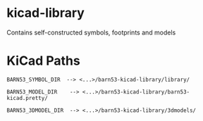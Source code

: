 # kicad-library
Contains self-constructed symbols, footprints and models

# KiCad Paths

```BARN53_SYMBOL_DIR  --> <...>/barn53-kicad-library/library/```

```BARN53_MODEL_DIR    --> <...>/barn53-kicad-library/barn53-kicad.pretty/```

```BARN53_3DMODEL_DIR  --> <...>/barn53-kicad-library/3dmodels/```
